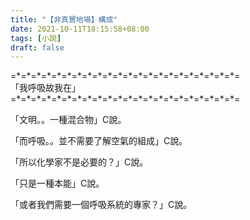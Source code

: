 ```yaml
---
title: "【非真實地場】構成"
date: 2021-10-11T18:15:58+08:00
tags: [小說]
draft: false
---
```


=\*=\*=\*=\*=\*=\*=\*=\*=\*=\*=\*=\*=\*=\*=\*=\*=\*=\*=\*=\*=\*=\*=  
「我呼吸故我在」  
=\*=\*=\*=\*=\*=\*=\*=\*=\*=\*=\*=\*=\*=\*=\*=\*=\*=\*=\*=\*=\*=\*=  

「文明。。一種混合物」C說。

「而呼吸。。並不需要了解空氣的組成」C說。  

「所以化學家不是必要的？」C說。  

「只是一種本能」C說。  

「或者我們需要一個呼吸系統的專家？」C說。  